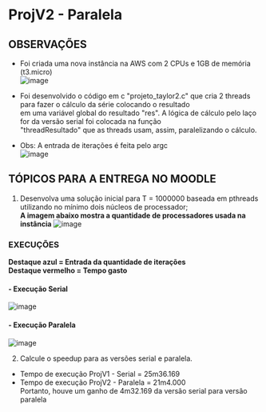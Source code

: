 # ProjV2 - Paralela

## OBSERVAÇÕES
- Foi criada uma nova instância na AWS com 2 CPUs e 1GB de memória (t3.micro)  
![image](https://user-images.githubusercontent.com/73514316/196544020-b1cd3d3a-1fae-4519-b923-b869a1f2520c.png)

- Foi desenvolvido o código em c "projeto_taylor2.c" que cria 2 threads para fazer o cálculo da série colocando o resultado  
em uma variável global do resultado "res". A lógica de cálculo pelo laço for da versão serial foi colocada na função   
"threadResultado" que as threads usam, assim, paralelizando o cálculo.

- Obs: A entrada de iterações é feita pelo argc  
![image](https://user-images.githubusercontent.com/73514316/196547246-ea54040c-767b-4948-8272-e39e24d69190.png)



## TÓPICOS PARA A ENTREGA NO MOODLE
1) Desenvolva uma solução inicial para T = 1000000 baseada em pthreads utilizando no mínimo dois núcleos de processador;  
**A imagem abaixo mostra a quantidade de processadores usada na instância**
![image](https://user-images.githubusercontent.com/73514316/196546417-d7eedbf7-17da-4a9e-a3d6-06b83d1719d7.png)

### EXECUÇÕES
**Destaque azul = Entrada da quantidade de iterações**  
**Destaque vermelho = Tempo gasto**

#### - Execução Serial

![image](https://user-images.githubusercontent.com/73514316/196546972-8bbdb3dd-2ebe-4df7-b338-c7f417d006d2.png)

#### - Execução Paralela
![image](https://user-images.githubusercontent.com/73514316/196546901-becfc670-b59a-4c9e-aa82-7f08a000ba36.png)


2) Calcule o speedup para as versões serial e paralela.  
- Tempo de execução ProjV1 - Serial = 25m36.169  
- Tempo de execução ProjV2 - Paralela = 21m4.000  
Portanto, houve um ganho de 4m32.169 da versão serial para versão paralela
